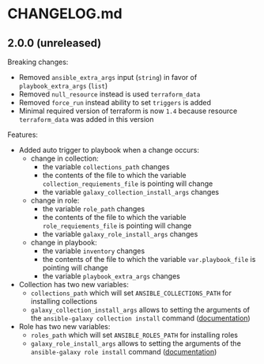 # CHANGELOG.md

## 2.0.0 (unreleased)

Breaking changes:

  - Removed `ansible_extra_args` input (`string`) in favor of
`playbook_extra_args` (`list`)
  - Removed `null_resource` instead is used `terraform_data`
  - Removed `force_run` instead ability to set `triggers` is added
  - Minimal required version of terraform is now `1.4` because resource
`terraform_data` was added in this version

Features:

  - Added auto trigger to playbook when a change occurs:
    - change in collection:
      - the variable `collections_path` changes
      - the contents of the file to which the variable
`collection_requiements_file` is pointing will change
      - the variable `galaxy_collection_install_args` changes
    - change in role:
      - the variable `role_path` changes
      - the contents of the file to which the variable
`role_requiements_file` is pointing will change
      - the variable `galaxy_role_install_args` changes
    - change in playbook:
      - the variable `inventory` changes
      - the contents of the file to which the variable
`var.playbook_file` is pointing will change
      - the variable `playbook_extra_args` changes
  - Collection has two new variables:
      - `collections_path` which will set `ANSIBLE_COLLECTIONS_PATH` for
installing collections
      - `galaxy_collection_install_args` allows to setting the arguments of the
`ansible-galaxy collection install` command
([documentation](https://docs.ansible.com/ansible/latest/cli/ansible-galaxy.html#collection-install))
  - Role has two new variables:
      - `roles_path` which will set `ANSIBLE_ROLES_PATH` for installing roles
      - `galaxy_role_install_args` allows to setting the arguments of the
`ansible-galaxy role install` command
([documentation](https://docs.ansible.com/ansible/latest/cli/ansible-galaxy.html#role-install))
